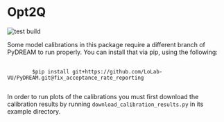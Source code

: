 # Opt2Q
![test build](https://github.com/LoLab-VU/Opt2Q/actions/workflows/python-package.yml/badge.svg?branch=master)

Some model calibrations in this package require a different branch of PyDREAM to run properly. 
You can install that via pip, using the following: 
<pre>
    <code>
        $pip install git+https://github.com/LoLab-VU/PyDREAM.git@fix_acceptance_rate_reporting 
    </code>
</pre>

In order to run plots of the calibrations you must first download the calibration results by running 
`download_calibration_results.py` in its example directory. 
